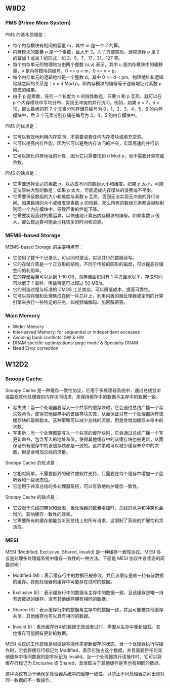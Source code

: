 ## W8D2

### PMS (Prime Mem System)

PMS 的基本原理是：

- 每个内存模块有相同的容量 m，其中 m 是一个 2 的幂。
- 内存模块的数量 p 是一个素数，且大于 2。为了方便实现，通常选择 p 是 2 的幂加 1 或减 1 的形式，如 3，5，7，17，31，127 等。
- 每个内存单元的物理地址由两个整数 (u,v) 表示，其中 u 是内存模块中的偏移量，v 是内存模块的编号。0 <= u < m，0 <= v < p。
- 每个内存单元的逻辑地址是一个整数 d，其中 0 <= d < pm。物理地址和逻辑地址之间的关系是：v = d Mod p，即内存模块的编号等于逻辑地址对素数 p 取模的结果。
- 由于 p 是素数，任何一个长度为 n 的线性数组，只要 n 和 p 互质，就可以在 p 个内存模块中平均分布，实现无冲突的并行访问。例如，如果 p = 7，n = 10，那么数组的前 7 个元素分别存储在编号为 0，1，2，3，4，5，6 的内存模块中，后 3 个元素分别存储在编号为 3，4，5 的内存模块中。

PMS 的优点是：

- 它可以有效地利用内存空间，不需要浪费任何内存模块或填充空洞。
- 它可以提高内存性能，因为它可以避免内存访问的冲突，实现高速的并行访问。
- 它可以简化内存地址的计算，因为它只需要找到 d Mod p，而不需要计算商或余数。

PMS 的缺点是：

- 它需要选择合适的素数 p，以适应不同的数组大小和维度。如果 p 太小，可能无法容纳大型的数组；如果 p 太大，可能造成内存模块的浪费或不平衡。
- 它需要保证数组的大小和维度与素数 p 互质，否则无法实现无冲突的并行访问。如果数组的大小或维度是素数 p 的倍数，那么所有的数组元素都会被映射到同一个内存模块中，导致严重的性能下降。
- 它需要实现高效的模运算，以快速地计算出内存模块的编号。如果素数 p 很大，那么模运算可能会消耗较多的时间和资源。



### MEMS-based Storage

MEMS-based Storage 的主要特点有：

- 它使用了数千个记录头，可以同时激活，实现并行的数据读写。
- 它的存储介质是一个正方形的结构，不同于传统的圆形的磁盘，可以提高存储空间的利用率。
- 它的存储容量可以达到 1-10 GB，而存储面积只有 1 平方厘米以下，存取时间可以低于 1 毫秒，传输带宽可以超过 50 MB/s。
- 它的制造过程与标准的 CMOS 工艺类似，可以降低成本，提高可靠性。
- 它可以将存储和处理集成在同一片芯片上，利用内置的微处理器或定制的计算引擎来执行一些特定的任务，如视频编解码、加密解密等。



### Main Memory

- Wider Memory
- Interleaved Memory: for sequential or independent accesses
- Avoiding bank conflicts: SW & HW
- DRAM specific optimizations: page mode & Specialty DRAM
- Need Error correction



## W12D2

### Snoopy Cache

Snoopy Cache 是一种缓存一致性协议，它用于多处理器系统中，通过总线监听或监视其他处理器的内存访问请求，来保持缓存中的数据与主存中的数据一致。

- 写失效：当一个处理器要写入一个共享的缓存块时，它会通过总线广播一个写失效命令，使得其他缓存中的该缓存块失效，从而保证只有一个处理器拥有该缓存块的最新副本。这种策略可以减少总线的流量，但是会增加缓存未命中的次数。
- 写更新：当一个处理器要写入一个共享的缓存块时，它会通过总线广播一个写更新命令，包含写入的地址和值，使得其他缓存中的该缓存块也被更新，从而保证所有缓存中的该缓存块都是一致的。这种策略可以减少缓存未命中的次数，但是会增加总线的流量。

Snoopy Cache 的优点是：

- 它相对简单，不需要额外的硬件或软件支持，只需要在每个缓存中增加一个监听器和一些状态位。
- 它适用于共享总线的多处理器系统，可以有效地维护缓存一致性。

Snoopy Cache 的缺点是：

- 它受限于总线的带宽和延迟，当处理器的数量增加时，总线的竞争和冲突也会增加，影响缓存一致性的效率。
- 它需要所有的缓存都能监听到总线上的所有请求，这限制了系统的扩展性和灵活性。



### MESI

MESI (Modified, Exclusive, Shared, Invalid) 是一种缓存一致性协议。MESI 协议是处理多处理器系统中缓存一致性的一种方法。下面是 MESI 协议中各状态的简要说明：

- Modified (M)：表示缓存行中的数据已被修改，并且该缓存是唯一持有该数据的缓存。其他处理器的缓存中可能存在过时的数据。
- Exclusive (E)：表示缓存行中的数据与主存中的数据一致，且该缓存是唯一持有该数据的缓存。没有其他缓存拥有相同的数据。

- Shared (S)：表示缓存行中的数据与主存中的数据一致，并且可能被其他缓存共享。其他缓存也可以具有相同的数据。
- Invalid (I)：表示缓存行中的数据无效或者过时，需要从主存中重新加载。其他缓存可能拥有更新的数据。

MESI 协议的工作原理是根据读写操作来更新缓存的状态。当一个处理器执行写操作时，它会将缓存行标记为 Modified，表示它独占这个数据，并且需要将任何其他缓存中相同数据的副本标记为 Invalid。当一个处理器执行读操作时，它可以将缓存行标记为 Exclusive 或 Shared，具体取决于其他缓存是否也有相同的数据。

这种协议有助于确保多处理器系统中的缓存一致性，以防止不同处理器之间出现对同一数据的不一致操作。